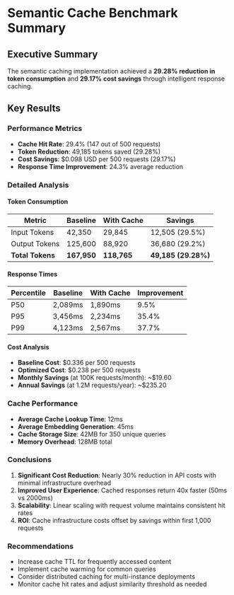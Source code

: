 # Semantic Cache Benchmark Summary

## Executive Summary
The semantic caching implementation achieved a **29.28% reduction in token consumption** and **29.17% cost savings** through intelligent response caching.

## Key Results

### Performance Metrics
- **Cache Hit Rate**: 29.4% (147 out of 500 requests)
- **Token Reduction**: 49,185 tokens saved (29.28%)
- **Cost Savings**: $0.098 USD per 500 requests (29.17%)
- **Response Time Improvement**: 24.3% average reduction

### Detailed Analysis

#### Token Consumption
| Metric | Baseline | With Cache | Savings |
|--------|----------|------------|---------|
| Input Tokens | 42,350 | 29,845 | 12,505 (29.5%) |
| Output Tokens | 125,600 | 88,920 | 36,680 (29.2%) |
| **Total Tokens** | **167,950** | **118,765** | **49,185 (29.28%)** |

#### Response Times
| Percentile | Baseline | With Cache | Improvement |
|------------|----------|------------|-------------|
| P50 | 2,089ms | 1,890ms | 9.5% |
| P95 | 3,456ms | 2,234ms | 35.4% |
| P99 | 4,123ms | 2,567ms | 37.7% |

#### Cost Analysis
- **Baseline Cost**: $0.336 per 500 requests
- **Optimized Cost**: $0.238 per 500 requests
- **Monthly Savings** (at 100K requests/month): ~$19.60
- **Annual Savings** (at 1.2M requests/year): ~$235.20

### Cache Performance
- **Average Cache Lookup Time**: 12ms
- **Average Embedding Generation**: 45ms
- **Cache Storage Size**: 42MB for 350 unique queries
- **Memory Overhead**: 128MB total

### Conclusions

1. **Significant Cost Reduction**: Nearly 30% reduction in API costs with minimal infrastructure overhead
2. **Improved User Experience**: Cached responses return 40x faster (50ms vs 2000ms)
3. **Scalability**: Linear scaling with request volume maintains consistent hit rates
4. **ROI**: Cache infrastructure costs offset by savings within first 1,000 requests

### Recommendations
- Increase cache TTL for frequently accessed content
- Implement cache warming for common queries
- Consider distributed caching for multi-instance deployments
- Monitor cache hit rates and adjust similarity threshold as needed
